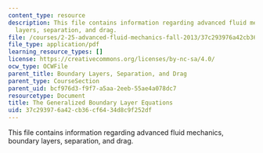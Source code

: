```yaml
---
content_type: resource
description: This file contains information regarding advanced fluid mechanics, boundary
  layers, separation, and drag.
file: /courses/2-25-advanced-fluid-mechanics-fall-2013/37c293976a42cb36cf6434d8c9f252df_MIT2_25F13_GeneralizedEqn.pdf
file_type: application/pdf
learning_resource_types: []
license: https://creativecommons.org/licenses/by-nc-sa/4.0/
ocw_type: OCWFile
parent_title: Boundary Layers, Separation, and Drag
parent_type: CourseSection
parent_uid: bcf976d3-f9f7-a5aa-2eeb-55ae4a078dc7
resourcetype: Document
title: The Generalized Boundary Layer Equations
uid: 37c29397-6a42-cb36-cf64-34d8c9f252df
---
```

This file contains information regarding advanced fluid mechanics, boundary layers, separation, and drag.